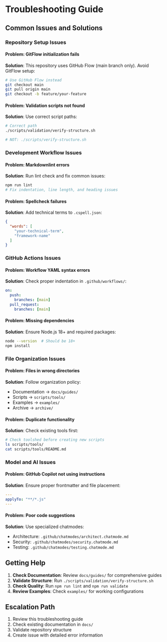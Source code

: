 # Troubleshooting Guide

## Common Issues and Solutions

### Repository Setup Issues

#### Problem: GitFlow initialization fails

**Solution**: This repository uses GitHub Flow (main branch only). Avoid GitFlow setup:

```bash
# Use GitHub Flow instead
git checkout main
git pull origin main
git checkout -b feature/your-feature
```

#### Problem: Validation scripts not found

**Solution**: Use correct script paths:

```bash
# Correct path
./scripts/validation/verify-structure.sh

# NOT: ./scripts/verify-structure.sh
```

### Development Workflow Issues

#### Problem: Markdownlint errors

**Solution**: Run lint check and fix common issues:

```bash
npm run lint
# Fix indentation, line length, and heading issues
```

#### Problem: Spellcheck failures

**Solution**: Add technical terms to `.cspell.json`:

```json
{
  "words": [
    "your-technical-term",
    "framework-name"
  ]
}
```

### GitHub Actions Issues

#### Problem: Workflow YAML syntax errors

**Solution**: Check proper indentation in `.github/workflows/`:

```yaml
on:
  push:
    branches: [main]
  pull_request:
    branches: [main]
```

#### Problem: Missing dependencies

**Solution**: Ensure Node.js 18+ and required packages:

```bash
node --version  # Should be 18+
npm install
```

### File Organization Issues

#### Problem: Files in wrong directories

**Solution**: Follow organization policy:

- Documentation → `docs/guides/`
- Scripts → `scripts/tools/`
- Examples → `examples/`
- Archive → `archive/`

#### Problem: Duplicate functionality

**Solution**: Check existing tools first:

```bash
# Check toolshed before creating new scripts
ls scripts/tools/
cat scripts/tools/README.md
```

### Model and AI Issues

#### Problem: GitHub Copilot not using instructions

**Solution**: Ensure proper frontmatter and file placement:

```yaml
---
applyTo: "**/*.js"
---
```

#### Problem: Poor code suggestions

**Solution**: Use specialized chatmodes:

- Architecture: `.github/chatmodes/architect.chatmode.md`
- Security: `.github/chatmodes/security.chatmode.md`
- Testing: `.github/chatmodes/testing.chatmode.md`

## Getting Help

1. **Check Documentation**: Review `docs/guides/` for comprehensive guides
2. **Validate Structure**: Run `./scripts/validation/verify-structure.sh`
3. **Check Quality**: Run `npm run lint` and `npm run validate`
4. **Review Examples**: Check `examples/` for working configurations

## Escalation Path

1. Review this troubleshooting guide
2. Check existing documentation in `docs/`
3. Validate repository structure
4. Create issue with detailed error information
